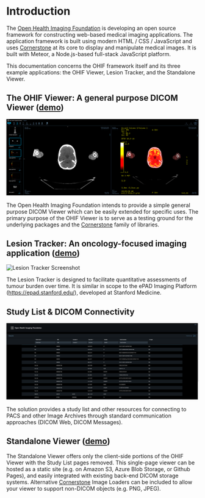 # Introduction

The [Open Health Imaging Foundation](https://www.ohif.org) is developing an open source framework for constructing web-based medical imaging applications. The application framework is built using modern HTML / CSS / JavaScript and uses [Cornerstone](https://cornerstonejs.org/) at its core to display and manipulate medical images. It is built with Meteor, a Node.js-based full-stack JavaScript platform.

This documentation concerns the OHIF framework itself and its three example applications: the OHIF Viewer, Lesion Tracker, and the Standalone Viewer.

## The **OHIF Viewer**: A general purpose DICOM Viewer ([demo](http://viewer.ohif.org/))

![OHIF Viewer Screenshot](../img/viewer.png)

The Open Health Imaging Foundation intends to provide a simple general purpose DICOM Viewer which can be easily extended for specific uses. The primary purpose of the OHIF Viewer is to serve as a testing ground for the underlying packages and the [Cornerstone](https://cornerstonejs.org/) family of libraries.

## **Lesion Tracker**: An oncology-focused imaging application ([demo](http://lesiontracker.ohif.org/))

![Lesion Tracker Screenshot](../img/lesionTracker.png)

The Lesion Tracker is designed to facilitate quantitative assessments of tumour burden over time. It is similar in scope to the ePAD Imaging Platform (https://epad.stanford.edu/), developed at Stanford Medicine.

## Study List & DICOM Connectivity
![Study List Screenshot](../img/worklist.png)

The solution provides a study list and other resources for connecting to PACS and other Image Archives through standard communication approaches (DICOM Web, DICOM Messages).

## Standalone Viewer ([demo](ohif-viewer.s3-website.eu-central-1.amazonaws.com/?url=https://raw.githubusercontent.com/OHIF/Viewers/master/StandaloneViewer/etc/sampleDICOM.json))

The Standalone Viewer offers only the client-side portions of the OHIF Viewer with the Study List pages removed. This single-page viewer can be hosted as a static site (e.g. on Amazon S3, Azure Blob Storage, or Github Pages), and easily integrated with existing back-end DICOM storage systems. Alternative [Cornerstone](https://cornerstonejs.org/) Image Loaders can be included to allow your viewer to support non-DICOM objects (e.g. PNG, JPEG).
